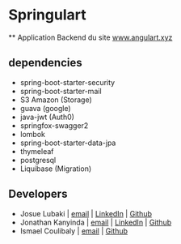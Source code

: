 # Springulart

** Application Backend du site www.angulart.xyz

## dependencies
- spring-boot-starter-security
- spring-boot-starter-mail 
- S3 Amazon (Storage)
- guava (google)
- java-jwt (Auth0)
- springfox-swagger2
- lombok
- spring-boot-starter-data-jpa
- thymeleaf
- postgresql
- Liquibase (Migration)


## Developers
- Josue Lubaki | [email](josue.lubaki@uqtr.ca) | [LinkedIn](https://www.linkedin.com/in/josue-lubaki/) | [Github](https://github.com/josue-lubaki)
- Jonathan Kanyinda | [email](jonathan.kanyinda@uqtr.ca) | [LinkedIn](https://www.linkedin.com/in/jonathan-kanyinda-1412701a0/) | [Github](https://github.com/jonathann243)
- Ismael Coulibaly | [email](ismael.coulibaly@uqtr.ca) | [Github](https://github.com/ismaelcoulibaly)
